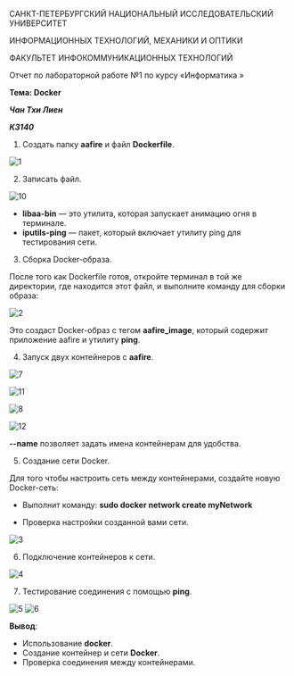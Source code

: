 САНКТ-ПЕТЕРБУРГСКИЙ НАЦИОНАЛЬНЫЙ ИССЛЕДОВАТЕЛЬСКИЙ УНИВЕРСИТЕТ

ИНФОРМАЦИОННЫХ ТЕХНОЛОГИЙ, МЕХАНИКИ И ОПТИКИ

ФАКУЛЬТЕТ ИНФОКОММУНИКАЦИОННЫХ ТЕХНОЛОГИЙ



Отчет по лабораторной работе №1 по курсу «Информатика »

**Тема: Docker**

***Чан Тхи Лиен***

***К3140***

1. Создать папку **aafire** и файл **Dockerfile**.

![1](https://github.com/user-attachments/assets/36b5c83b-9b69-434d-8d4c-a410d6a910ec)

2. Записать файл.

![10](https://github.com/user-attachments/assets/452f8922-ad44-4849-ae3f-8e93c2b9082d)

- **libaa-bin** — это утилита, которая запускает анимацию огня в терминале.
- **iputils-ping** — пакет, который включает утилиту ping для тестирования сети.

3. Сборка Docker-образа.

После того как Dockerfile готов, откройте терминал в той же директории, где находится этот файл, и выполните команду для сборки образа:

![2](https://github.com/user-attachments/assets/5b4cc53f-35ec-4128-9a5e-2b873036747a)

Это создаст Docker-образ с тегом **aafire_image**, который содержит приложение aafire и утилиту **ping**.

4. Запуск двух контейнеров с **aafire**.

![7](https://github.com/user-attachments/assets/65182f36-c5fe-4c59-8288-e47e352c0b5c)

![11](https://github.com/user-attachments/assets/0353cf1d-867d-4fd0-838b-18fd13bd3787)

![8](https://github.com/user-attachments/assets/6763dce0-e2f5-44bf-abfd-60b358e4532d)

![12](https://github.com/user-attachments/assets/7344a909-5dd3-43b9-9ce1-6469aff19044)

**--name** позволяет задать имена контейнерам для удобства.

5. Создание сети Docker.

Для того чтобы настроить сеть между контейнерами, создайте новую Docker-сеть:

- Выполнит команду: **sudo docker network create myNetwork**

- Проверка настройки созданной вами сети.

![3](https://github.com/user-attachments/assets/fd186ebb-1688-4db2-bb18-298026ead325)

6. Подключение контейнеров к сети.

![4](https://github.com/user-attachments/assets/34620900-7046-4c7b-b028-ff5355239fd8)

7. Тестирование соединения с помощью **ping**.

![5](https://github.com/user-attachments/assets/da627dfc-a7e2-4acc-98b9-39436522cf8c)
![6](https://github.com/user-attachments/assets/8f41337c-6cfd-46bf-9af1-7798b4b34d95)

**Вывод**:

- Использование **docker**.
- Создание контейнер и сети **Docker**.
- Проверка соединения между контейнерами.
